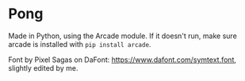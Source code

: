 # Pong

Made in Python, using the Arcade module. If it doesn't run, make sure arcade is installed with ```pip install arcade```.

Font by Pixel Sagas on DaFont: https://www.dafont.com/symtext.font, slightly edited by me.

